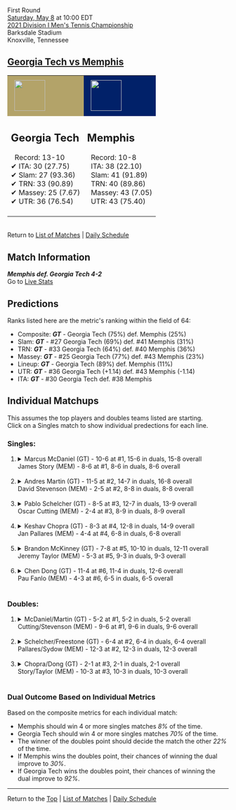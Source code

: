 First Round[](#top)<a name="top"></a>  
[Saturday, May 8](../../schedule/05-08.md) at 10:00 EDT  
[2021 Division I Men's Tennis Championship](../index.md)  
Barksdale Stadium  
Knoxville, Tennessee  
## [Georgia Tech vs Memphis](https://www.ncaa.com/game/5833387)  

<table><tr style="background-color: #d9d9d9 !important"><td style="background-color: #B3A369 !important"><img src="https://www.ncaa.com/sites/default/files/images/logos/schools/g/georgia-tech.70.png" width="70" height="70" style="padding: 8px;" /></td><td style="background-color: #012169 !important"><img src="https://www.ncaa.com/sites/default/files/images/logos/schools/m/memphis.70.png" width="70" height="70" style="padding: 8px;" /></td></tr><tr>
<td>  

<h2>Georgia Tech</h2>  
&nbsp; Record: 13-10<br>  
&#10004; ITA: 30 (27.75)<br>  
&#10004; Slam: 27 (93.36)<br>  
&#10004; TRN: 33 (90.89)<br>  
&#10004; Massey: 25 (7.67)<br>  
&#10004; UTR: 36 (76.54)<br>  
<br>  

</td>
<td>  

<h2>Memphis</h2>  
&nbsp; Record: 10-8<br>  
&nbsp; ITA: 38 (22.10)<br>  
&nbsp; Slam: 41 (91.89)<br>  
&nbsp; TRN: 40 (89.86)<br>  
&nbsp; Massey: 43 (7.05)<br>  
&nbsp; UTR: 43 (75.40)<br>  
<br>  

</td>
</tr></table>  


<br>Return to [List of Matches](../index.md) &#124; [Daily Schedule](../../schedule/05-08.md)

## Match Information  
***Memphis def. Georgia Tech 4-2***  
Go to [Live Stats](http://www.sidearmstats.com/utennessee/mten/)  

## Predictions  

Ranks listed here are the metric's ranking within the field of 64:  
- Composite: ***GT*** - Georgia Tech (75%) def. Memphis (25%)  
- Slam: ***GT*** - #27 Georgia Tech (69%) def. #41 Memphis (31%)  
- TRN: ***GT*** - #33 Georgia Tech (64%) def. #40 Memphis (36%)  
- Massey: ***GT*** - #25 Georgia Tech (77%) def. #43 Memphis (23%)  
- Lineup: ***GT*** - Georgia Tech (89%) def. Memphis (11%)  
- UTR: ***GT*** - #36 Georgia Tech (+1.14) def. #43 Memphis (-1.14)  
- ITA: ***GT*** - #30 Georgia Tech def. #38 Memphis  

## Individual Matchups  
This assumes the top players and doubles teams listed are starting.  
Click on a Singles match to show individual predections for each line.  

### Singles:  

<ol>
<li><details>
<summary markdown="span">Marcus McDaniel (GT) - 10-6 at #1, 15-6 in duals, 15-8 overall<br>James Story (MEM) - 8-6 at #1, 8-6 in duals, 8-6 overall</summary>
<h4>Predictions</h4><ul>
<li>Composite: <b><i>GT</i></b> - McDaniel (73%) def. Story (27%)</li>  
<li>Slam: <b><i>GT</i></b> - McDaniel (68%) def. Story (32%)</li>  
<li>TRN: <b><i>GT</i></b> - McDaniel (67%) def. Story (33%)</li>  
<li>Massey: <b><i>GT</i></b> - McDaniel (77%) def. Story (23%)</li>  
<li>UTR: <b><i>GT</i></b> - McDaniel (79%) def. Story (21%)</li>  
<li>ITA: <b><i>GT</i></b> - McDaniel (25.05) def. Story (13.58)</li>  
</ul>
</details>&nbsp;</li>
<li><details>
<summary markdown="span">Andres Martin (GT) - 11-5 at #2, 14-7 in duals, 16-8 overall<br>David Stevenson (MEM) - 2-5 at #2, 8-8 in duals, 8-8 overall</summary>
<h4>Predictions</h4><ul>
<li>Composite: <b><i>GT</i></b> - Martin (84%) def. Stevenson (16%)</li>  
<li>Slam: <b><i>GT</i></b> - Martin (82%) def. Stevenson (18%)</li>  
<li>TRN: <b><i>GT</i></b> - Martin (85%) def. Stevenson (15%)</li>  
<li>Massey: <b><i>GT</i></b> - Martin (84%) def. Stevenson (16%)</li>  
<li>UTR: <b><i>GT</i></b> - Martin (83%) def. Stevenson (17%)</li>  
<li>ITA: <b><i>GT</i></b> - Martin (17.00) def. Stevenson (6.29)</li>  
</ul>
</details>&nbsp;</li>
<li><details>
<summary markdown="span">Pablo Schelcher (GT) - 8-5 at #3, 12-7 in duals, 13-9 overall<br>Oscar Cutting (MEM) - 2-4 at #3, 8-9 in duals, 8-9 overall</summary>
<h4>Predictions</h4><ul>
<li>Composite: <b><i>GT</i></b> - Schelcher (66%) def. Cutting (34%)</li>  
<li>Slam: <b><i>GT</i></b> - Schelcher (57%) def. Cutting (43%)</li>  
<li>TRN: <b><i>GT</i></b> - Schelcher (67%) def. Cutting (33%)</li>  
<li>Massey: <b><i>GT</i></b> - Schelcher (66%) def. Cutting (34%)</li>  
<li>UTR: <b><i>GT</i></b> - Schelcher (72%) def. Cutting (28%)</li>  
<li>ITA: <b><i>MEM</i></b> - Cutting (4.13) def. Schelcher (3.19)</li>  
</ul>
</details>&nbsp;</li>
<li><details>
<summary markdown="span">Keshav Chopra (GT) - 8-3 at #4, 12-8 in duals, 14-9 overall<br>Jan Pallares (MEM) - 4-4 at #4, 6-8 in duals, 6-8 overall</summary>
<h4>Predictions</h4><ul>
<li>Composite: <b><i>GT</i></b> - Chopra (73%) def. Pallares (27%)</li>  
<li>Slam: <b><i>GT</i></b> - Chopra (79%) def. Pallares (21%)</li>  
<li>TRN: <b><i>GT</i></b> - Chopra (80%) def. Pallares (20%)</li>  
<li>Massey: <b><i>GT</i></b> - Chopra (59%) def. Pallares (41%)</li>  
<li>UTR: <b><i>GT</i></b> - Chopra (75%) def. Pallares (25%)</li>  
<li>ITA: <b><i>GT</i></b> - Chopra (1.81) def. Pallares (1.34)</li>  
</ul>
</details>&nbsp;</li>
<li><details>
<summary markdown="span">Brandon McKinney (GT) - 7-8 at #5, 10-10 in duals, 12-11 overall<br>Jeremy Taylor (MEM) - 5-3 at #5, 9-3 in duals, 9-3 overall</summary>
<h4>Predictions</h4><ul>
<li>Composite: <b><i>MEM</i></b> - Taylor (64%) def. McKinney (36%)</li>  
<li>Slam: <b><i>MEM</i></b> - Taylor (51%) def. McKinney (49%)</li>  
<li>TRN: <b><i>MEM</i></b> - Taylor (58%) def. McKinney (42%)</li>  
<li>Massey: <b><i>MEM</i></b> - Taylor (69%) def. McKinney (31%)</li>  
<li>UTR: <b><i>MEM</i></b> - Taylor (81%) def. McKinney (19%)</li>  
<li>ITA: <b><i>MEM</i></b> - Taylor (2.71) def. McKinney (1.37)</li>  
</ul>
</details>&nbsp;</li>
<li><details>
<summary markdown="span">Chen Dong (GT) - 11-4 at #6, 11-4 in duals, 12-6 overall<br>Pau Fanlo (MEM) - 4-3 at #6, 6-5 in duals, 6-5 overall</summary>
<h4>Predictions</h4><ul>
<li>Composite: <b><i>GT</i></b> - Dong (71%) def. Fanlo (29%)</li>  
<li>Slam: <b><i>GT</i></b> - Dong (64%) def. Fanlo (36%)</li>  
<li>TRN: <b><i>GT</i></b> - Dong (76%) def. Fanlo (24%)</li>  
<li>Massey: <b><i>GT</i></b> - Dong (68%) def. Fanlo (32%)</li>  
<li>UTR: <b><i>GT</i></b> - Dong (75%) def. Fanlo (25%)</li>  
<li>ITA: <b><i>GT</i></b> - Dong (1.93) def. Fanlo (1.57)</li>  
</ul>
</details>&nbsp;</li>
</ol>

### Doubles:  

<ol>
<li><details>
<summary markdown="span">McDaniel/Martin (GT) - 5-2 at #1, 5-2 in duals, 5-2 overall<br>Cutting/Stevenson (MEM) - 9-6 at #1, 9-6 in duals, 9-6 overall</summary>
<br>Sorry, we don't have any metrics for this match
</details>&nbsp;</li>
<li><details>
<summary markdown="span">Schelcher/Freestone (GT) - 6-4 at #2, 6-4 in duals, 6-4 overall<br>Pallares/Sydow (MEM) - 12-3 at #2, 12-3 in duals, 12-3 overall</summary>
<br>Sorry, we don't have any metrics for this match
</details>&nbsp;</li>
<li><details>
<summary markdown="span">Chopra/Dong (GT) - 2-1 at #3, 2-1 in duals, 2-1 overall<br>Story/Taylor (MEM) - 10-3 at #3, 10-3 in duals, 10-3 overall</summary>
<br>Sorry, we don't have any metrics for this match
</details>&nbsp;</li>
</ol>

### Dual Outcome Based on Individual Metrics  
  
Based on the composite metrics for each individual match:  
- Memphis should win 4 or more singles matches *8%* of the time.  
- Georgia Tech should win 4 or more singles matches *70%* of the time.  
- The winner of the doubles point should decide the match the other *22%* of the time.  
- If Memphis wins the doubles point, their chances of winning the dual improve to *30%*.  
- If Georgia Tech wins the doubles point, their chances of winning the dual improve to *92%*.  
  
------

Return to the [Top](#top) &#124; [List of Matches](../index.md) &#124; [Daily Schedule](../../schedule/05-08.md)  
